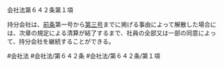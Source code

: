 会社法第６４２条第１項

持分会社は、[前条](会社法＿＿＿＿第６４１条第１項)第一号から[第三号](会社法＿＿＿＿第６４２条第１項第３号)までに掲げる事由によって解散した場合には、次章の規定による清算が結了するまで、社員の全部又は一部の同意によって、持分会社を継続することができる。

#会社法
#会社法/第６４２条
#会社法/第６４２条/第１項
